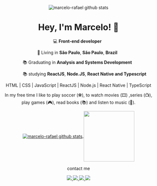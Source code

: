 <p align="center">
<img align="center" src="https://files.readme.io/8c11911-senior-front-end-developer-openings-1.gif" alt="marcelo-rafael github stats" />
</p>

<h1 align="center">
  Hey, I'm Marcelo! 👋
</h1>

<p align="center">
  💻 <b>Front-end developer</b> &nbsp;
</p>

<p align="center">
  📌 Living in <b>São Paulo</b>, <b>São Paulo</b>, <b>Brazil</b> &nbsp;
</p>
<p align="center">
  📚 Graduating in <b>Analysis and Systems Development</b> &nbsp;
</p>
<p align="center">
  &nbsp; &nbsp; &nbsp; &nbsp; &nbsp; 📚 studying <b>ReactJS</b>, <b>Node.JS</b>, <b>React Native and Typescript</b>
</p>

<p align="center">
  HTML | CSS | JavaScript | ReactJS | Node.js | React Native | TypeScript
</p>

<p align="center">In my free time I like to play soccer (⚽️), to watch movies (🎞️) ,series (📺), play games (🎮), read books (📚) and listen to music (🎵).</p>


<p align="center">
  <a href="https://github.com/marcelo-rafael/github-readme-stats">
    <img 
         align="center" 
         src="https://github-readme-stats.vercel.app/api?username=marcelo-rafael&show_icons=true&include_all_commits=true" alt="marcelo-rafael github stats" />
  </a>
  <a href="https://github.com/marcelo-rafael/github-readme-stats">
    <img 
         align="center" 
         height="165"
         src="https://github-readme-stats.vercel.app/api/top-langs/?username=marcelo-rafael&layout=compact" 
     />
  </a>
</p>

<p align="center">
  contact me
</p>

<p align="center">
  <a
    href="https://web.whatsapp.com/send?phone=+5511950330322" 
    alt="WhatsApp"
    target="blank"
  >
    <img src="https://img.shields.io/badge/-Whatsapp-4CA143?style=flat&logo=WhatsApp&logoColor=white" />
  </a>
  <a
    href="mailto:marcelo.rafael.goncalves@gmail.com" 
    alt="Gmail"
    target="blank"
  >
    <img src="https://img.shields.io/badge/-Gmail-red?style=flat&logo=Gmail&logoColor=white" />
    
  </a>
  <a
    href="https://www.linkedin.com/in/marcelo-rafael-gonçalves/" 
    alt="LinkedIn"
    target="blank"
  >
    <img src="https://img.shields.io/badge/-Linkedin-blue?style=flat&logo=Linkedin&logoColor=white" />
  </a>
  <a
    href="https://github.com/marcelo-rafael"
    alt="GitHub"
    target="blank"
  >
    <img src="https://img.shields.io/badge/-GitHub-000000?style=flat&logo=Github&logoColor=white" />
  </a>
</p>





<!--
**marcelo-rafael/marcelo-rafael** is a ✨ _special_ ✨ repository because its `README.md` (this file) appears on your GitHub profile.

Here are some ideas to get you started:

- 🔭 I’m currently working on ...
- 🌱 I’m currently learning ...
- 👯 I’m looking to collaborate on ...
- 🤔 I’m looking for help with ...
- 💬 Ask me about ...
- 📫 How to reach me: ...
- 😄 Pronouns: ...
- ⚡ Fun fact: ...
-->
